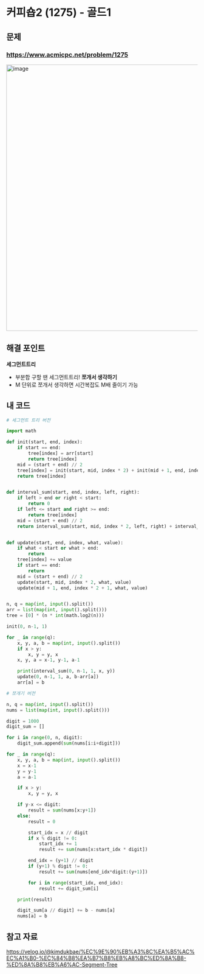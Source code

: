 # 커피숍2 (1275) - 골드1

## 문제 
### https://www.acmicpc.net/problem/1275
<img width="700" alt="image" src="https://github.com/ddophi98/Etc-CodingTest/assets/72330884/9301d5b9-2b76-42a4-8167-e29916a7ef47">

## 해결 포인트
**세그먼트트리**
- 부분합 구할 땐 세그먼트트리!
**쪼개서 생각하기**
- M 단위로 쪼개서 생각하면 시간복잡도 M배 줄이기 가능

## 내 코드
```python
# 세그먼트 트리 버전

import math

def init(start, end, index):
    if start == end:
        tree[index] = arr[start]
        return tree[index]
    mid = (start + end) // 2
    tree[index] = init(start, mid, index * 2) + init(mid + 1, end, index * 2 + 1)
    return tree[index]


def interval_sum(start, end, index, left, right):
    if left > end or right < start:
        return 0
    if left <= start and right >= end:
        return tree[index]
    mid = (start + end) // 2
    return interval_sum(start, mid, index * 2, left, right) + interval_sum(mid + 1, end, index * 2 + 1, left, right)


def update(start, end, index, what, value):
    if what < start or what > end:
        return
    tree[index] += value
    if start == end:
        return
    mid = (start + end) // 2
    update(start, mid, index * 2, what, value)
    update(mid + 1, end, index * 2 + 1, what, value)


n, q = map(int, input().split())
arr = list(map(int, input().split()))
tree = [0] * (n * int(math.log2(n)))

init(0, n-1, 1)

for _ in range(q):
    x, y, a, b = map(int, input().split())
    if x > y:
        x, y = y, x
    x, y, a = x-1, y-1, a-1

    print(interval_sum(0, n-1, 1, x, y))
    update(0, n-1, 1, a, b-arr[a])
    arr[a] = b

```

```python
# 쪼개기 버전

n, q = map(int, input().split())
nums = list(map(int, input().split()))

digit = 1000
digit_sum = []

for i in range(0, n, digit):
    digit_sum.append(sum(nums[i:i+digit]))

for _ in range(q):
    x, y, a, b = map(int, input().split())
    x = x-1
    y = y-1
    a = a-1

    if x > y:
        x, y = y, x

    if y-x <= digit:
        result = sum(nums[x:y+1])
    else:
        result = 0

        start_idx = x // digit
        if x % digit != 0:
            start_idx += 1
            result += sum(nums[x:start_idx * digit])

        end_idx = (y+1) // digit
        if (y+1) % digit != 0:
            result += sum(nums[end_idx*digit:(y+1)])

        for i in range(start_idx, end_idx):
            result += digit_sum[i]

    print(result)

    digit_sum[a // digit] += b - nums[a]
    nums[a] = b

```
## 참고 자료
https://velog.io/@kimdukbae/%EC%9E%90%EB%A3%8C%EA%B5%AC%EC%A1%B0-%EC%84%B8%EA%B7%B8%EB%A8%BC%ED%8A%B8-%ED%8A%B8%EB%A6%AC-Segment-Tree
